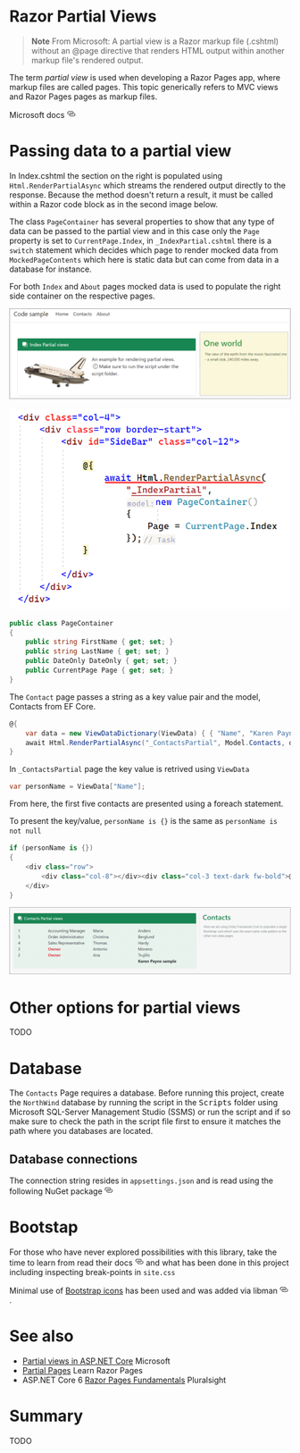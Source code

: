 ﻿# Razor Partial Views

> **Note**
> From Microsoft: A partial view is a Razor markup file (.cshtml) without an @page directive that renders HTML output within another markup file's rendered output.

The term *partial view* is used when developing a Razor Pages app, where markup files are called pages. This topic generically refers to MVC views and Razor Pages pages as markup files.

Microsoft docs [![](assets/Link_16x.png)](https://learn.microsoft.com/en-us/aspnet/core/mvc/views/partial?view=aspnetcore-6.0)

# Passing data to a partial view

In Index.cshtml the section on the right is populated using `Html.RenderPartialAsync` which streams the rendered output directly to the response. Because the method doesn't return a result, it must be called within a Razor code block as in the second image below.

The class `PageContainer` has several properties to show that any type of data can be passed to the partial view and in this case only the `Page` property is set to `CurrentPage.Index`, in `_IndexPartial.cshtml` there is a `switch` statement which decides which page to render mocked data from `MockedPageContents` which here is static data but can come from data in a database for instance.

For both `Index` and `About` pages mocked data is used to populate the right side container on the respective pages.

![x](assets/IndexPage.png)

![x](assets/IndexPage_1.png)

```csharp
public class PageContainer
{
    public string FirstName { get; set; }
    public string LastName { get; set; }
    public DateOnly DateOnly { get; set; }
    public CurrentPage Page { get; set; }
}
```

The `Contact` page passes a string as a key value pair and the model, Contacts from EF Core.

```csharp
@{
    var data = new ViewDataDictionary(ViewData) { { "Name", "Karen Payne sample" } };
    await Html.RenderPartialAsync("_ContactsPartial", Model.Contacts, data);
}
```

In `_ContactsPartial` page the key value is retrived using `ViewData`

```csharp
var personName = ViewData["Name"];
```

From here, the first five contacts are presented using a foreach statement.

To present the key/value, `personName is {}` is the same as `personName is not null`

```csharp
if (personName is {})
{
    <div class="row">
        <div class="col-8"></div><div class="col-3 text-dark fw-bold">@personName</div>
    </div>   
}
```

![x](assets/Contacts.png)


# Other options for partial views

TODO

# Database

The `Contacts` Page requires a database. Before running this project, create the `NorthWind` database by running the script in the <kbd>Scripts</kbd> folder using Microsoft SQL-Server Management Studio (SSMS) or run the script and if so make sure to check the path in the script file first to ensure it matches the path where you databases are located.

## Database connections

The connection string resides in `appsettings.json` and is read using the following NuGet package [![](assets/Link_16x.png)](https://www.nuget.org/packages/ConfigurationLibrary/)

# Bootstap

For those who have never explored possibilities with this library, take the time to learn from read their docs [![](assets/Link_16x.png)](https://getbootstrap.com/docs/5.0/getting-started/introduction/) and what has been done in this project including inspecting break-points in `site.css`

Minimal use of [Bootstrap icons](https://icons.getbootstrap.com/) has been used and was added via libman [![](assets/Link_16x.png)](https://learn.microsoft.com/en-us/aspnet/core/client-side/libman/libman-vs?view=aspnetcore-6.0).

# See also

- [Partial views in ASP.NET Core](https://learn.microsoft.com/en-us/aspnet/core/mvc/views/partial?view=aspnetcore-6.0) Microsoft
- [Partial Pages](https://www.learnrazorpages.com/razor-pages/partial-pages) Learn Razor Pages
- ASP.NET Core 6 [Razor Pages Fundamentals](https://app.pluralsight.com/library/courses/asp-dot-net-core-6-razor-pages-fundamentals/table-of-contents) Pluralsight




# Summary

TODO
